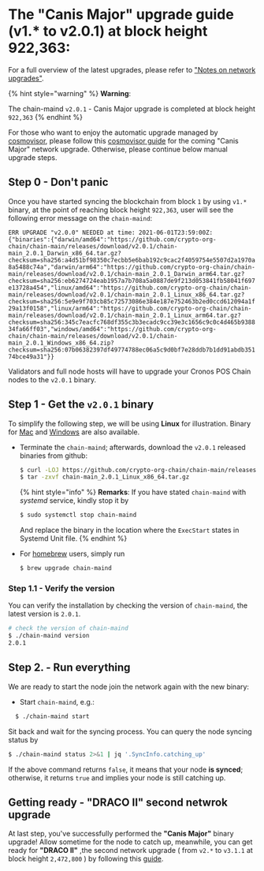# The "Canis Major" upgrade guide (v1.\* to v2.0.1) at block height 922,363:

For a full overview of the latest upgrades, please refer to ["Notes on network upgrades"](https://crypto.org/docs/getting-started/mainnet.html#step-0-notes-on-network-upgrades).

{% hint style="warning" %}
**Warning**:

The chain-maind `v2.0.1` - Canis Major upgrade is completed at block height `922,363`
{% endhint %}



For those who want to enjoy the automatic upgrade managed by [cosmovisor](https://docs.cosmos.network/master/run-node/cosmovisor.html), please follow this [cosmovisor guide](cosmovisor.md) for the coming "Canis Major" network upgrade. Otherwise, please continue below manual upgrade steps.

## Step 0 - Don't panic

Once you have started syncing the blockchain from block `1` by using `v1.*` binary, at the point of reaching block height `922,363`, user will see the following error message on the `chain-maind`:

`ERR UPGRADE "v2.0.0" NEEDED at time: 2021-06-01T23:59:00Z: {"binaries":{"darwin/amd64":"https://github.com/crypto-org-chain/chain-main/releases/download/v2.0.1/chain-main_2.0.1_Darwin_x86_64.tar.gz?checksum=sha256:a4d51bf98350c7ecbb5e6bab192c9cac2f4059754e5507d2a1970a8a5488c74a","darwin/arm64":"https://github.com/crypto-org-chain/chain-main/releases/download/v2.0.1/chain-main_2.0.1_Darwin_arm64.tar.gz?checksum=sha256:eb6274724eab1957a7b708a5a0887de9f213d053841fb58041f697e13728a454","linux/amd64":"https://github.com/crypto-org-chain/chain-main/releases/download/v2.0.1/chain-main_2.0.1_Linux_x86_64.tar.gz?checksum=sha256:5e9e9f703cb85c72573086e384e187e752463b2ed0ccd612094a1f29a13f0158","linux/arm64":"https://github.com/crypto-org-chain/chain-main/releases/download/v2.0.1/chain-main_2.0.1_Linux_arm64.tar.gz?checksum=sha256:345c7eacfc768df355c3b3ecadc9cc39e3c1656c9c0c4d465b938834fa66ff03","windows/amd64":"https://github.com/crypto-org-chain/chain-main/releases/download/v2.0.1/chain-main_2.0.1_Windows_x86_64.zip?checksum=sha256:07b06382397df49774788ec06a5c9d0bf7e28ddb7b1dd91abdb35174bce49a31"}}`

Validators and full node hosts will have to upgrade your Cronos POS Chain nodes to the `v2.0.1` binary.

## Step 1 - Get the `v2.0.1` binary

To simplify the following step, we will be using **Linux** for illustration. Binary for [Mac](https://github.com/crypto-org-chain/chain-main/releases/download/v2.0.1/chain-main_2.0.1_Darwin_x86_64.tar.gz) and [Windows](https://github.com/crypto-org-chain/chain-main/releases/download/v2.0.1/chain-main_2.0.1_Windows_x86_64.zip) are also available.

*   Terminate the `chain-maind`; afterwards, download the `v2.0.1` released binaries from github:

    ```bash
    $ curl -LOJ https://github.com/crypto-org-chain/chain-main/releases/download/v2.0.1/chain-main_2.0.1_Linux_x86_64.tar.gz
    $ tar -zxvf chain-main_2.0.1_Linux_x86_64.tar.gz
    ```



    {% hint style="info" %}
    **Remarks**: If you have stated `chain-maind` with _systemd_ service, kindly stop it by

    ```bash
    $ sudo systemctl stop chain-maind
    ```

    And replace the binary in the location where the `ExecStart` states in Systemd Unit file.
    {% endhint %}


*   For [homebrew](https://github.com/crypto-org-chain/homebrew-chain-maind#chain-maind-homebrew-tap) users, simply run

    ```bash
    $ brew upgrade chain-maind
    ```

### Step 1.1 - Verify the version

You can verify the installation by checking the version of `chain-maind`, the latest version is `2.0.1`.

```bash
# check the version of chain-maind
$ ./chain-maind version
2.0.1
```

## Step 2. - Run everything

We are ready to start the node join the network again with the new binary:

* Start `chain-maind`, e.g.:

```bash
  $ ./chain-maind start
```

Sit back and wait for the syncing process. You can query the node syncing status by

```bash
$ ./chain-maind status 2>&1 | jq '.SyncInfo.catching_up'
```

If the above command returns `false`, it means that your node **is synced**; otherwise, it returns `true` and implies your node is still catching up.

## Getting ready - "DRACO II" second netwrok upgrade

At last step, you've successfully performed the **"Canis Major"** binary upgrade! Allow sometime for the node to catch up, meanwhile, you can get ready for **"DRACO II"** ,the second network upgrade ( from `v2.*` to `v3.1.1` at block height `2,472,800` ) by following this [guide](upgrade_guide_draco_2.md).
